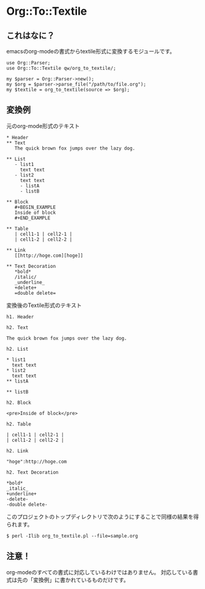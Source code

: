 # Org::To::Textile

## これはなに？

emacsのorg-modeの書式からtextile形式に変換するモジュールです。

    use Org::Parser;
    use Org::To::Textile qw/org_to_textile/;
    
    my $parser = Org::Parser->new();
    my $org = $parser->parse_file("/path/to/file.org");
    my $textile = org_to_textile(source => $org);

## 変換例

元のorg-mode形式のテキスト

    * Header
    ** Text
       The quick brown fox jumps over the lazy dog.
     
    ** List
       - list1
         text text
       - list2
         text text
         - listA
         - listB
     
    ** Block
       #+BEGIN_EXAMPLE
       Inside of block
       #+END_EXAMPLE
     
    ** Table
       | cell1-1 | cell2-1 |
       | cell1-2 | cell2-2 |
     
    ** Link
       [[http://hoge.com][hoge]]
     
    ** Text Decoration
       *bold*
       /italic/
       _underline_
       +delete+
       =double delete=

変換後のTextile形式のテキスト

    h1. Header
     
    h2. Text
     
    The quick brown fox jumps over the lazy dog.
     
    h2. List
     
    * list1
      text text
    * list2
      text text
    ** listA
     
    ** listB
     
    h2. Block
     
    <pre>Inside of block</pre>
     
    h2. Table
     
    | cell1-1 | cell2-1 |
    | cell1-2 | cell2-2 |
     
    h2. Link
     
    "hoge":http://hoge.com
     
    h2. Text Decoration
     
    *bold*
    _italic_
    +underline+
    -delete-
    -double delete-

このプロジェクトのトップディレクトリで次のようにすることで同様の結果を得られます。

    $ perl -Ilib org_to_textile.pl --file=sample.org

## 注意！

org-modeのすべての書式に対応しているわけではありません。
対応している書式は先の「変換例」に書かれているものだけです。
